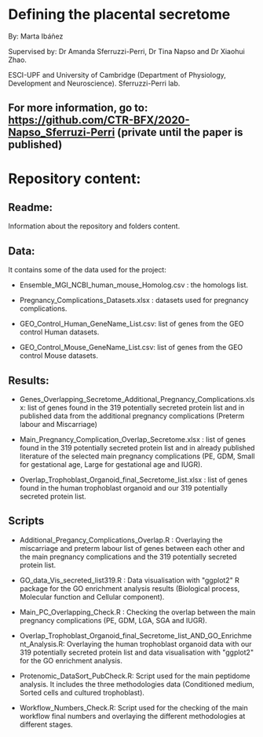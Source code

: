 # Defining the placental secretome
By: Marta Ibáñez

Supervised by: Dr Amanda Sferruzzi-Perri, Dr Tina Napso and Dr Xiaohui Zhao.

ESCI-UPF and University of Cambridge (Department of Physiology, Development and Neuroscience). Sferruzzi-Perri lab.

## For more information, go to: https://github.com/CTR-BFX/2020-Napso_Sferruzi-Perri  (private until the paper is published)

# Repository content:
## Readme:
Information about the repository and folders content.

## Data:
It contains some of the data used for the project:
- Ensemble_MGI_NCBI_human_mouse_Homolog.csv : the homologs list.

- Pregnancy_Complications_Datasets.xlsx : datasets used for pregnancy complications.

- GEO_Control_Human_GeneName_List.csv: list of genes from the GEO control Human datasets.

- GEO_Control_Mouse_GeneName_List.csv: list of genes from the GEO control Mouse datasets.

## Results:
- Genes_Overlapping_Secretome_Additional_Pregnancy_Complications.xlsx: list of genes found in the 319 potentially secreted protein list and in published data from the additional pregnancy complications (Preterm labour and Miscarriage)

- Main_Pregnancy_Complication_Overlap_Secretome.xlsx : list of genes found in the 319 potentially secreted protein list and in already published literature of the selected main pregnancy complications (PE, GDM, Small for gestational age, Large for gestational age and IUGR).

- Overlap_Trophoblast_Organoid_final_Secretome_list.xlsx : list of genes found in the human trophoblast organoid and our 319 potentially secreted protein list.

## Scripts
- Additional_Pregancy_Complications_Overlap.R : Overlaying the miscarriage and preterm labour list of genes between each other and the main pregnancy complications and the 319 potentially secreted protein list.

- GO_data_Vis_secreted_list319.R : Data visualisation with "ggplot2" R package for the GO enrichment analysis results (Biological process, Molecular function and Cellular component).

- Main_PC_Overlapping_Check.R : Checking the overlap between the main pregnancy complications (PE, GDM, LGA, SGA and IUGR).

- Overlap_Trophoblast_Organoid_final_Secretome_list_AND_GO_Enrichment_Analysis.R: Overlaying the human trophoblast organoid data with our 319 potentially secreted protein list and data visualisation with "ggplot2" for the GO enrichment analysis.

- Protenomic_DataSort_PubCheck.R: Script used for the main peptidome analysis. It includes the three methodologies data (Conditioned medium, Sorted cells and cultured trophoblast). 

- Workflow_Numbers_Check.R: Script used for the checking of the main workflow final numbers and overlaying the different methodologies at different stages. 
